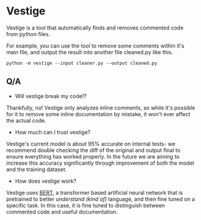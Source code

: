# Vestige

Vestige is a tool that automatically finds and removes commented code from python files.

For example, you can use the tool to remove some comments within it's main file, and output the result into another file cleaned.py like this.
```
python -m vestige --input cleaner.py --output cleaned.py
```

## Q/A
- Will vestige break my code!?

Thankfully, no! Vestige only analyzes inline comments, so while it's possible for it to remove some inline documentation by mistake, it won't ever affect the actual code.
- How much can I trust vestige?

Vestige's current model is about 95% accurate on internal tests- we recommend double checking the diff of the original and output final to ensure everything has worked properly.  In the future we are aiming to increase this accuracy significantly through improvement of both the model and the training dataset.

- How does vestige work?

Vestige uses [BERT](https://arxiv.org/abs/1810.04805), a transformer based artificial neural network that is pretrained to better *understand (kind of)* language, and then fine tuned on a specific task.  In this case, it is fine tuned to distinguish between commented code and useful documentation.
